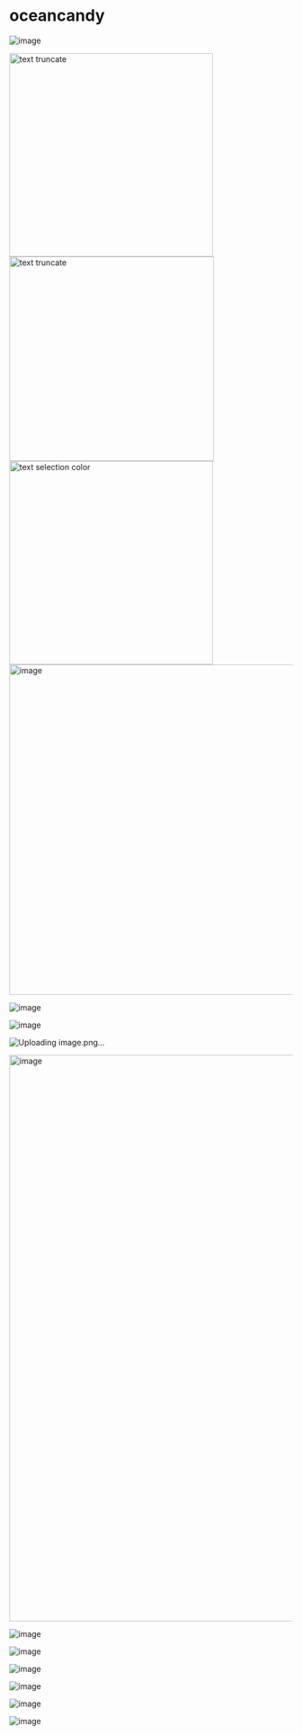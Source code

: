 # oceancandy

![image](https://github.com/user-attachments/assets/de9027f9-4fc6-49d7-bd85-6a3c5b444b43)


<img width="362" alt="text truncate" src="https://github.com/user-attachments/assets/eacde850-b9de-4eba-b0ef-97fd2156eba0" />

<img width="364" alt="text truncate" src="https://github.com/user-attachments/assets/7ff3db7b-4880-4ad4-81d6-971762e2d250" />

<img width="362" alt="text selection color" src="https://github.com/user-attachments/assets/d8b62832-b2d7-4e5d-a5b3-9531018ed683" />



<img width="588" alt="image" src="https://github.com/user-attachments/assets/031d2a33-e457-4ad4-ade4-442b33bb80d9" />


![image](https://github.com/user-attachments/assets/d4e89f46-68ca-4eab-83f4-41995c850196)



![image](https://github.com/user-attachments/assets/00771498-f18d-4012-a39f-6b9f1e66a8b6)

![Uploading image.png…]()

<img width="1008" alt="image" src="https://github.com/user-attachments/assets/57755c66-8615-487b-bc2e-e3d6991c7474" />

![image](https://github.com/user-attachments/assets/8b8350b8-8df4-448b-927e-d85dbaba7717)



![image](https://github.com/user-attachments/assets/f6f26c22-b84a-4542-9aeb-6fd60eca814c)


![image](https://github.com/user-attachments/assets/4c948f14-d3f4-4673-bb0b-aee213b34b22)




![image](https://github.com/user-attachments/assets/a229d9ef-27d2-41da-a4c9-8c79a423ee73)


![image](https://github.com/user-attachments/assets/aec5f101-94a3-40d8-b385-18d9e1375b15)


![image](https://github.com/user-attachments/assets/0ad0837c-4f1b-47b7-8d82-c3a11f18641c)
